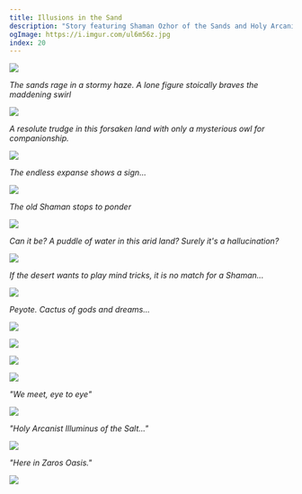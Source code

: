 ```yaml
---
title: Illusions in the Sand
description: "Story featuring Shaman Ozhor of the Sands and Holy Arcanist Illuminus of the Salt"
ogImage: https://i.imgur.com/ul6m56z.jpg
index: 20
---
```


![](https://i.imgur.com/rS5LORd.png)

_The sands rage in a stormy haze. A lone figure stoically braves the maddening swirl_

![](https://i.imgur.com/bsMj5Ax.jpg)

_A resolute trudge in this forsaken land with only a mysterious owl for companionship._

![](https://i.imgur.com/0drsH7R.jpg)

_The endless expanse shows a sign..._

![](https://i.imgur.com/zE9cx6L.jpg)

_The old Shaman stops to ponder_

![](https://i.imgur.com/K8U0bLa.jpg)

_Can it be? A puddle of water in this arid land? Surely it's a hallucination?_

![](https://i.imgur.com/74IJRAe.jpg)

_If the desert wants to play mind tricks, it is no match for a Shaman..._

![](https://i.imgur.com/QOGiL4c.jpg)

_Peyote. Cactus of gods and dreams..._

![](https://i.imgur.com/IQ36mQh.jpg)

![](https://i.imgur.com/Y2toQFC.jpg)

![](https://i.imgur.com/n9alXhr.jpg)

![](https://i.imgur.com/EZwyvs5.jpg)

_"We meet, eye to eye"_

![](https://i.imgur.com/ruZ4Ije.jpg)

_"Holy Arcanist Illuminus of the Salt..."_

![](https://i.imgur.com/ul6m56z.jpg)

_"Here in Zaros Oasis."_

![](https://i.imgur.com/jjf6JVf.jpg)

